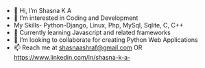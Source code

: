 - 👋 Hi, I’m Shasna K A 
- 👀 I’m interested in Coding and Development
- My Skills-  Python-Django, Linux, Php, MySql, Sqlite, C, C++
- 🌱 Currently learning Javascript and related frameworks
- 💞️ I’m looking to collaborate for creating Python Web Applications
- 📫 Reach me at shasnaashraf@gmail.com OR https://www.linkedin.com/in/shasna-k-a-

<!---
ShasnaKA/ShasnaKA is a ✨ special ✨ repository because its `README.md` (this file) appears on your GitHub profile.
You can click the Preview link to take a look at your changes.
--->

